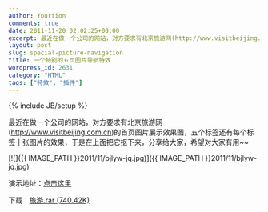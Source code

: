 ```yaml
---
author: Yourtion
comments: true
date: 2011-11-20 02:02:25+00:00
excerpt: 最近在做一个公司的网站，对方要求有北京旅游网(http://www.visitbeijing.com.cn)的首页图片展示效果图，五个标签还有每个标签十张图片的效果，于是在上面把它抠下来，分享给大家，希望对大家有用~~
layout: post
slug: special-picture-navigation
title: 一个特别的五页图片导航特效
wordpress_id: 2631
category: "HTML"
tags: ["特效", "插件"]
---
```

{% include JB/setup %}

最近在做一个公司的网站，对方要求有北京旅游网(http://www.visitbeijing.com.cn)的首页图片展示效果图，五个标签还有每个标签十张图片的效果，于是在上面把它抠下来，分享给大家，希望对大家有用~~

[![]({{ IMAGE_PATH }}2011/11/bjlyw-jq.jpg)]({{ IMAGE_PATH }}2011/11/bjlyw-jq.jpg)

演示地址：[点击这里](http://demo.yourtion.com/jquery/bjlyw/)

下载：[旅游.rar (740.42K)](http://dl.dbank.com/c0o3w1a4zx)
